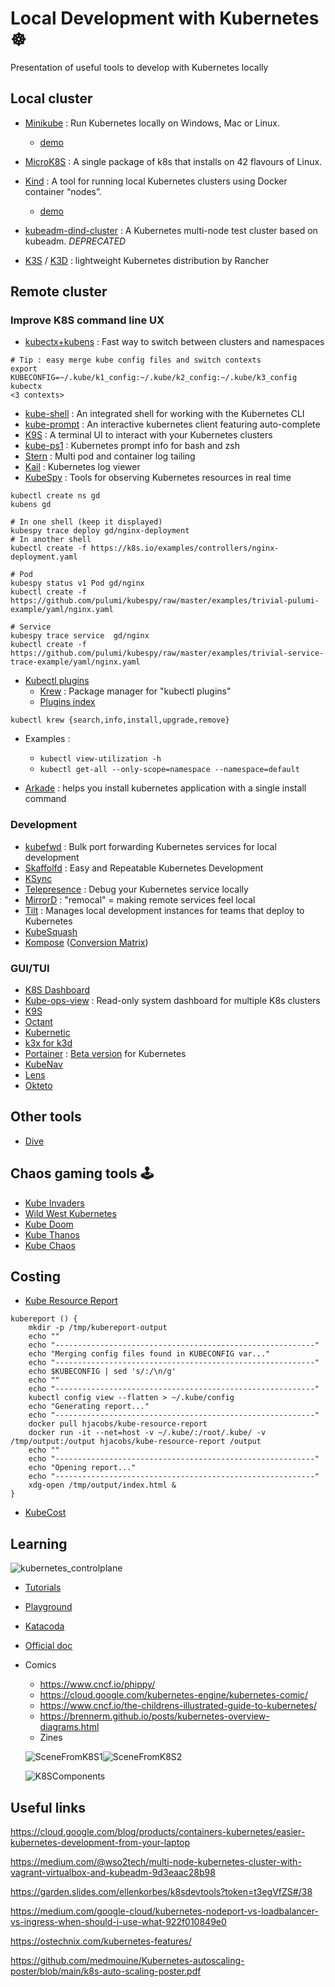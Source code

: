# Local Development with Kubernetes :wheel_of_dharma:

Presentation of useful tools to develop with Kubernetes locally

## Local cluster

- [Minikube](https://github.com/kubernetes/minikube) : Run Kubernetes locally on Windows, Mac or Linux.
  - [demo](./minikube)

- [MicroK8S](https://microk8s.io/) : A single package of k8s that installs on 42 flavours of Linux.

- [Kind](https://kind.sigs.k8s.io/) : A tool for running local Kubernetes clusters using Docker container “nodes”.
  - [demo](./kind)

- [kubeadm-dind-cluster](https://github.com/kubernetes-sigs/kubeadm-dind-cluster) : A Kubernetes multi-node test cluster based on kubeadm. *DEPRECATED*

- [K3S](https://k3s.io/) / [K3D](https://k3d.io/) : lightweight Kubernetes distribution by Rancher


## Remote cluster

### Improve K8S command line UX
  
- [kubectx+kubens](https://github.com/ahmetb/kubectx) : Fast way to switch between clusters and namespaces
```
# Tip : easy merge kube config files and switch contexts
export KUBECONFIG=~/.kube/k1_config:~/.kube/k2_config:~/.kube/k3_config
kubectx
<3 contexts>
```
- [kube-shell](https://github.com/cloudnativelabs/kube-shell) : An integrated shell for working with the Kubernetes CLI
- [kube-prompt](https://github.com/c-bata/kube-prompt) : An interactive kubernetes client featuring auto-complete 
- [K9S](https://github.com/derailed/k9s) : A terminal UI to interact with your Kubernetes clusters
- [kube-ps1](https://github.com/jonmosco/kube-ps1) : Kubernetes prompt info for bash and zsh
- [Stern](https://github.com/wercker/stern) : Multi pod and container log tailing
- [Kail](https://github.com/boz/kail) : Kubernetes log viewer
- [KubeSpy](https://github.com/pulumi/kubespy) : Tools for observing Kubernetes resources in real time
```
kubectl create ns gd
kubens gd

# In one shell (keep it displayed)
kubespy trace deploy gd/nginx-deployment
# In another shell
kubectl create -f https://k8s.io/examples/controllers/nginx-deployment.yaml 

# Pod
kubespy status v1 Pod gd/nginx
kubectl create -f https://github.com/pulumi/kubespy/raw/master/examples/trivial-pulumi-example/yaml/nginx.yaml

# Service
kubespy trace service  gd/nginx
kubectl create -f https://github.com/pulumi/kubespy/raw/master/examples/trivial-service-trace-example/yaml/nginx.yaml
```
- [Kubectl plugins](https://kubernetes.io/docs/tasks/extend-kubectl/kubectl-plugins/)  
  - [Krew](https://github.com/GoogleContainerTools/krew) : Package manager for "kubectl plugins" 
  - [Plugins index](https://github.com/GoogleContainerTools/krew-index/tree/master/plugins)
 ```
 kubectl krew {search,info,install,upgrade,remove} 
 ```
  - Examples : 
    - `kubectl view-utilization -h`
    - `kubectl get-all --only-scope=namespace --namespace=default`

- [Arkade](https://github.com/alexellis/arkade) : helps you install kubernetes application with a single install command

### Development

- [kubefwd](https://github.com/txn2/kubefwd) : Bulk port forwarding Kubernetes services for local development
- [Skaffolfd](https://github.com/GoogleContainerTools/skaffold) : Easy and Repeatable Kubernetes Development
- [KSync](https://github.com/ksync/ksync)
- [Telepresence](https://www.telepresence.io/) : Debug your Kubernetes service locally
- [MirrorD](https://mirrord.dev/) : "remocal" = making remote services feel local
- [Tilt](https://tilt.dev/) : Manages local development instances for teams that deploy to Kubernetes
- [KubeSquash](https://github.com/solo-io/kubesquash/blob/master/README.md)
- [Kompose](http://kompose.io/) ([Conversion Matrix](https://github.com/kubernetes/kompose/blob/master/docs/conversion.md))

### GUI/TUI

- [K8S Dashboard](https://github.com/kubernetes/dashboard)
- [Kube-ops-view](https://github.com/hjacobs/kube-ops-view) : Read-only system dashboard for multiple K8s clusters
- [K9S](https://github.com/derailed/k9s)
- [Octant](https://octant.dev/docs/master/)
- [Kubernetic](https://kubernetic.com/)
- [k3x for k3d](https://github.com/inercia/k3x)
- [Portainer](https://www.portainer.io/) : [Beta version](https://github.com/portainer/portainer-k8s) for Kubernetes
- [KubeNav](https://github.com/kubenav/kubenav)
- [Lens](https://github.com/lensapp/lens)
- [Okteto](https://okteto.com/)

## Other tools

- [Dive](https://github.com/wagoodman/dive)

## Chaos gaming tools 🕹

- [Kube Invaders](https://github.com/lucky-sideburn/KubeInvaders)
- [Wild West Kubernetes](https://github.com/gshipley/wild-west-kubernetes)
- [Kube Doom](https://github.com/storax/kubedoom)
- [Kube Thanos](https://github.com/berkay-dincer/kubethanos)
- [Kube Chaos](https://github.com/Shogan/kube-chaos)

## Costing

- [Kube Resource Report](https://github.com/hjacobs/kube-resource-report)
```
kubereport () {
	mkdir -p /tmp/kubereport-output
	echo ""
	echo "----------------------------------------------------------"
	echo "Merging config files found in KUBECONFIG var..."
	echo "----------------------------------------------------------"
	echo $KUBECONFIG | sed 's/:/\n/g'
	echo ""
	echo "----------------------------------------------------------"
	kubectl config view --flatten > ~/.kube/config
	echo "Generating report..."
	echo "----------------------------------------------------------"
	docker pull hjacobs/kube-resource-report
	docker run -it --net=host -v ~/.kube/:/root/.kube/ -v /tmp/output:/output hjacobs/kube-resource-report /output
	echo ""
	echo "----------------------------------------------------------"
	echo "Opening report..."
	echo "----------------------------------------------------------"
	xdg-open /tmp/output/index.html &
}
```
- [KubeCost](https://kubecost.com/)

## Learning

![kubernetes_controlplane](https://github.com/user-attachments/assets/cf8780f8-76be-4e52-95f4-8f3a82e8dcbf)


- [Tutorials](https://kubernetes.io/docs/tutorials/)
- [Playground](https://labs.play-with-k8s.com/)
- [Katacoda](https://www.katacoda.com/courses/kubernetes)
- [Official doc](https://kubernetes.io/docs/home/)
- Comics
  - https://www.cncf.io/phippy/
  - https://cloud.google.com/kubernetes-engine/kubernetes-comic/
  - https://www.cncf.io/the-childrens-illustrated-guide-to-kubernetes/
  - https://brennerm.github.io/posts/kubernetes-overview-diagrams.html
  - Zines 
  
  ![SceneFromK8S1](https://drawings.jvns.ca/drawings/scenes-from-kubernetes-page1.svg)![SceneFromK8S2](https://drawings.jvns.ca/drawings/scenes-from-kubernetes-page2.svg)
  
  ![K8SComponents](https://pbs.twimg.com/media/DBzjTTKUIAA1OvE.jpg:small)

## Useful links

https://cloud.google.com/blog/products/containers-kubernetes/easier-kubernetes-development-from-your-laptop

https://medium.com/@wso2tech/multi-node-kubernetes-cluster-with-vagrant-virtualbox-and-kubeadm-9d3eaac28b98

https://garden.slides.com/ellenkorbes/k8sdevtools?token=t3egVfZS#/38

https://medium.com/google-cloud/kubernetes-nodeport-vs-loadbalancer-vs-ingress-when-should-i-use-what-922f010849e0

https://ostechnix.com/kubernetes-features/

https://github.com/medmouine/Kubernetes-autoscaling-poster/blob/main/k8s-auto-scaling-poster.pdf
